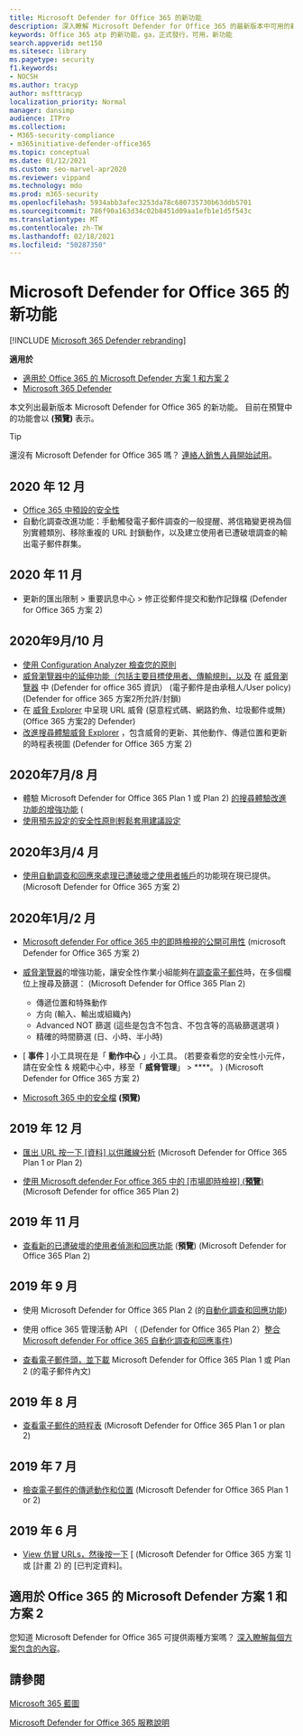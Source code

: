 ```yaml
---
title: Microsoft Defender for Office 365 的新功能
description: 深入瞭解 Microsoft Defender for Office 365 的最新版本中可用的新功能。
keywords: Office 365 atp 的新功能，ga，正式發行，可用，新功能
search.appverid: met150
ms.sitesec: library
ms.pagetype: security
f1.keywords:
- NOCSH
ms.author: tracyp
author: msfttracyp
localization_priority: Normal
manager: dansimp
audience: ITPro
ms.collection:
- M365-security-compliance
- m365initiative-defender-office365
ms.topic: conceptual
ms.date: 01/12/2021
ms.custom: seo-marvel-apr2020
ms.reviewer: vippand
ms.technology: mdo
ms.prod: m365-security
ms.openlocfilehash: 5934abb3afec3253da78c680735730b63ddb5701
ms.sourcegitcommit: 786f90a163d34c02b8451d09aa1efb1e1d5f543c
ms.translationtype: MT
ms.contentlocale: zh-TW
ms.lasthandoff: 02/18/2021
ms.locfileid: "50287350"
---
```

# <a name="whats-new-in-microsoft-defender-for-office-365"></a>Microsoft Defender for Office 365 的新功能

[!INCLUDE [Microsoft 365 Defender rebranding](../includes/microsoft-defender-for-office.md)]

**適用於**
- [適用於 Office 365 的 Microsoft Defender 方案 1 和方案 2](office-365-atp.md)
- [Microsoft 365 Defender](../mtp/microsoft-threat-protection.md)

本文列出最新版本 Microsoft Defender for Office 365 的新功能。 目前在預覽中的功能會以 **(預覽)** 表示。

> [!TIP]
> 還沒有 Microsoft Defender for Office 365 嗎？ [連絡人銷售人員開始試用](https://info.microsoft.com/ww-landing-M365SMB-web-contact.html)。

## <a name="december-2020"></a>2020 年 12 月

- [Office 365 中預設的安全性](secure-by-default.md)
- 自動化調查改進功能：手動觸發電子郵件調查的一般提醒、將信箱變更視為個別實體類別、移除重複的 URL 封鎖動作，以及建立使用者已遭破壞調查的輸出電子郵件群集。

## <a name="november-2020"></a>2020 年 11 月

- 更新的匯出限制 > 重要訊息中心 > 修正從郵件提交和動作記錄檔 (Defender for Office 365 方案 2) 

## <a name="septemberoctober-2020"></a>2020年9月/10 月

- [使用 Configuration Analyzer 檢查您的原則](configuration-analyzer-for-security-policies.md)
- [威脅瀏覽器中的延伸功能（包括主要目標使用者、傳輸規則，以及](threat-explorer.md#new-features-in-threat-explorer-and-real-time-detections) 在 [威脅瀏覽器](threat-explorer.md) 中 (Defender for office 365 資訊） (電子郵件是由承租人/User policy)  (Defender for office 365 方案2所允許/封鎖) 
- 在 [威脅 Explorer](threat-explorer.md#threats-in-urls) 中呈現 URL 威脅 (惡意程式碼、網路釣魚、垃圾郵件或無)  (Office 365 方案2的 Defender) 
- [改進搜尋體驗威脅 Explorer](threat-explorer.md#improvements-to-the-threat-hunting-experience-upcoming) ，包含威脅的更新、其他動作、傳遞位置和更新的時程表視圖 (Defender for Office 365 方案 2) 

## <a name="julyaugust-2020"></a>2020年7月/8 月

- 體驗 Microsoft Defender for Office 365 Plan 1 或 Plan 2) [的搜尋體驗改進功能的增強功能](threat-explorer.md#improvements-to-threat-explorer-and-real-time-detections) (
- [使用預先設定的安全性原則輕鬆套用建議設定](preset-security-policies.md)

## <a name="marchapril-2020"></a>2020年3月/4 月

- [使用自動調查和回應來處理已遭破壞之使用者帳戶](address-compromised-users-quickly.md)的功能現在現已提供。  (Microsoft Defender for Office 365 方案 2) 

## <a name="januaryfebruary-2020"></a>2020年1月/2 月

- [Microsoft defender For office 365 中的即時檢視的公開可用性](campaigns.md) (microsoft Defender for Office 365 方案 2) 
- [威脅瀏覽器](threat-explorer.md)的增強功能，讓安全性作業小組能夠在[調查電子郵件](investigate-malicious-email-that-was-delivered.md)時，在多個欄位上搜尋及篩選： (Microsoft Defender for Office 365 Plan 2) 
  - 傳遞位置和特殊動作
  - 方向 (輸入、輸出或組織內) 
  - Advanced NOT 篩選 (這些是包含不包含、不包含等的高級篩選選項 ) 
  - 精確的時間篩選 (日、小時、半小時) 

- [ **事件** ] 小工具現在是「 **動作中心** 」小工具。  (若要查看您的安全性小元件，請在安全性 & 規範中心中，移至「 **威脅管理**」 \> ****。 )  (Microsoft Defender for Office 365 方案 2) 

- [Microsoft 365 中的安全檔](safe-docs.md) **(預覽)**

## <a name="december-2019"></a>2019 年 12 月

- [匯出 URL 按一下 [資料] 以供離線分析](threat-explorer.md#new-features-in-threat-explorer-and-real-time-detections) (Microsoft Defender for Office 365 Plan 1 or Plan 2) 

- [使用 Microsoft defender For office 365 中的 [市場即時檢視] (**預覽**)](campaigns.md) (Microsoft Defender for office 365 Plan 2) 

## <a name="november-2019"></a>2019 年 11 月

- [查看新的已遭破壞的使用者偵測和回應功能](address-compromised-users-quickly.md) (**預覽**)  (Microsoft Defender for Office 365 Plan 2) 

## <a name="september-2019"></a>2019 年 9 月

- 使用 Microsoft Defender for Office 365 Plan 2 (的[自動化調查和回應功能](automated-investigation-response-office.md)) 

- 使用 office 365 管理活動 API （ (Defender for Office 365 Plan 2）[整合 Microsoft defender For office 365 自動化調查和回應事件](https://docs.microsoft.com/office/office-365-management-api/office-365-management-activity-api-schema#office-365-advanced-threat-protection-and-threat-investigation-and-response-schema)) 

- [查看電子郵件頭，並下載](investigate-malicious-email-that-was-delivered.md) Microsoft Defender for Office 365 Plan 1 或 Plan 2 (的電子郵件內文) 

## <a name="august-2019"></a>2019 年 8 月

- [查看電子郵件的時程表](investigate-malicious-email-that-was-delivered.md#view-the-timeline-of-your-email) (Microsoft Defender for Office 365 Plan 1 or plan 2) 

## <a name="july-2019"></a>2019 年 7 月

- [檢查電子郵件的傳遞動作和位置](investigate-malicious-email-that-was-delivered.md#check-the-delivery-action-and-location) (Microsoft Defender for Office 365 Plan 1 or 2) 

## <a name="june-2019"></a>2019 年 6 月

- [View 仿冒 URLs，然後按一下](threat-explorer.md#view-phishing-url-and-click-verdict-data) [ (Microsoft Defender for Office 365 方案 1] 或 [計畫 2) 的 [已判定資料]。

## <a name="microsoft-defender-for-office-365-plan-1-and-plan-2"></a>適用於 Office 365 的 Microsoft Defender 方案 1 和方案 2

您知道 Microsoft Defender for Office 365 可提供兩種方案嗎？ [深入瞭解每個方案包含的內容](office-365-atp.md#microsoft-defender-for-office-365-plan-1-and-plan-2)。

## <a name="see-also"></a>請參閱

[Microsoft 365 藍圖](https://www.microsoft.com/microsoft-365/roadmap)

[Microsoft Defender for Office 365 服務說明](https://docs.microsoft.com/office365/servicedescriptions/office-365-advanced-threat-protection-service-description)
